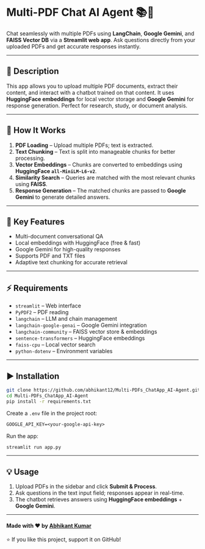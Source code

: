 # Multi-PDF Chat AI Agent 📚🤖

Chat seamlessly with multiple PDFs using **LangChain**, **Google Gemini**, and **FAISS Vector DB** via a **Streamlit web app**. Ask questions directly from your uploaded PDFs and get accurate responses instantly.

---

## 📝 Description

This app allows you to upload multiple PDF documents, extract their content, and interact with a chatbot trained on that content. It uses **HuggingFace embeddings** for local vector storage and **Google Gemini** for response generation. Perfect for research, study, or document analysis.

---

## 🎯 How It Works

1. **PDF Loading** – Upload multiple PDFs; text is extracted.
2. **Text Chunking** – Text is split into manageable chunks for better processing.
3. **Vector Embeddings** – Chunks are converted to embeddings using **HuggingFace `all-MiniLM-L6-v2`**.
4. **Similarity Search** – Queries are matched with the most relevant chunks using **FAISS**.
5. **Response Generation** – The matched chunks are passed to **Google Gemini** to generate detailed answers.

---

## 🌟 Key Features

* Multi-document conversational QA
* Local embeddings with HuggingFace (free & fast)
* Google Gemini for high-quality responses
* Supports PDF and TXT files
* Adaptive text chunking for accurate retrieval

---

## ⚡ Requirements

* `streamlit` – Web interface
* `PyPDF2` – PDF reading
* `langchain` – LLM and chain management
* `langchain-google-genai` – Google Gemini integration
* `langchain-community` – FAISS vector store & embeddings
* `sentence-transformers` – HuggingFace embeddings
* `faiss-cpu` – Local vector search
* `python-dotenv` – Environment variables

---

## ▶️ Installation

```bash
git clone https://github.com/abhikant12/Multi-PDFs_ChatApp_AI-Agent.git
cd Multi-PDFs_ChatApp_AI-Agent
pip install -r requirements.txt
```

Create a `.env` file in the project root:

```txt
GOOGLE_API_KEY=<your-google-api-key>
```

Run the app:

```bash
streamlit run app.py
```

---

## 💡 Usage

1. Upload PDFs in the sidebar and click **Submit & Process**.
2. Ask questions in the text input field; responses appear in real-time.
3. The chatbot retrieves answers using **HuggingFace embeddings** + **Google Gemini**.

---

#### Made with ❤️ by [Abhikant Kumar](https://github.com/abhikant12)

⭐ If you like this project, support it on GitHub!


